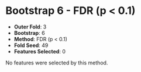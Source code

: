 # Bootstrap 6 - FDR (p < 0.1)

- **Outer Fold**: 3
- **Bootstrap**: 6
- **Method**: FDR (p < 0.1)
- **Fold Seed**: 49
- **Features Selected**: 0

No features were selected by this method.
